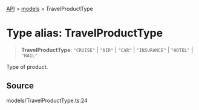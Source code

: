 [API](../../index.md) > [models](../index.md) > TravelProductType

# Type alias: TravelProductType

> **TravelProductType**: `"CRUISE"` \| `"AIR"` \| `"CAR"` \| `"INSURANCE"` \| `"HOTEL"` \| `"RAIL"`

Type of product.

## Source

models/TravelProductType.ts:24
